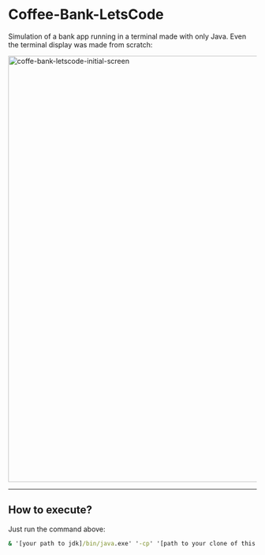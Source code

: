 # Coffee-Bank-LetsCode

Simulation of a bank app running in a terminal made with only Java. Even the terminal display was made from scratch:

<img width="865" alt="coffe-bank-letscode-initial-screen" src="https://user-images.githubusercontent.com/40358789/180499112-f2d9043f-79ef-4eb7-a5ac-01ad7bd862ed.PNG">

___
## How to execute?

Just run the command above:

```cmd
& '[your path to jdk]/bin/java.exe' '-cp' '[path to your clone of this repo]\bin' 'br.com.letscode.Aplicacao'
```
